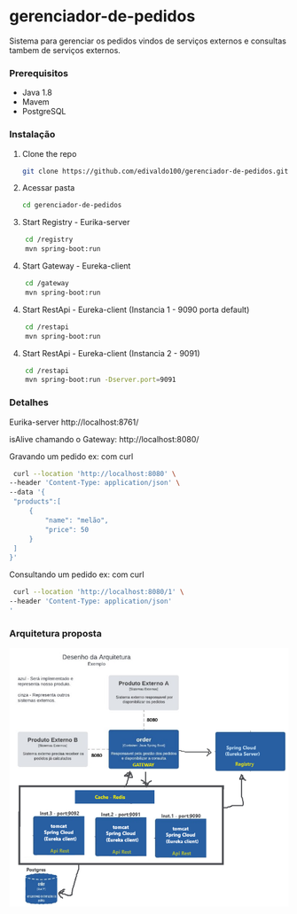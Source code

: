 # gerenciador-de-pedidos
Sistema para gerenciar os pedidos vindos de serviços externos e consultas tambem de serviços externos.

### Prerequisitos

* Java 1.8
* Mavem
* PostgreSQL

### Instalação

1. Clone the repo
   ```sh
   git clone https://github.com/edivaldo100/gerenciador-de-pedidos.git
   ```
2. Acessar pasta
   ```sh
   cd gerenciador-de-pedidos
   ```
3. Start Registry - Eurika-server
```sh
	cd /registry
	mvn spring-boot:run
```
4. Start Gateway - Eureka-client
```sh
	cd /gateway
	mvn spring-boot:run
```
4. Start RestApi - Eureka-client (Instancia 1 - 9090 porta default)
```sh
	cd /restapi
	mvn spring-boot:run
```
4. Start RestApi - Eureka-client (Instancia 2 - 9091)
```sh
	cd /restapi
	mvn spring-boot:run -Dserver.port=9091
```

### Detalhes

Eurika-server http://localhost:8761/

isAlive chamando o Gateway: http://localhost:8080/

Gravando um pedido
ex: com curl
   ```sh
    curl --location 'http://localhost:8080' \
--header 'Content-Type: application/json' \
--data '{
	"products":[
		{
			"name": "melão",
			"price": 50
		}
	]
}'
   ```
   
Consultando um pedido
ex: com curl
   ```sh
    curl --location 'http://localhost:8080/1' \
--header 'Content-Type: application/json' 
'
   ```
### Arquitetura proposta   
![](desenho.png)